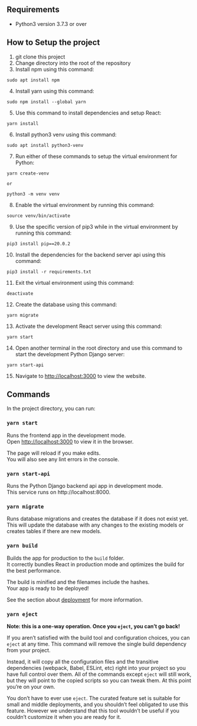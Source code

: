 
## Requirements
- Python3 version 3.7.3 or over

## How to Setup the project

1. git clone this project
2. Change directory into the root of the repository
3. Install npm using this command:

```
sudo apt install npm
```

4. Install yarn using this command:

```
sudo npm install --global yarn
```

5. Use this command to install dependencies and setup React:

```
yarn install
```

6. Install python3 venv using this command:

```
sudo apt install python3-venv
```

7. Run either of these commands to setup the virtual environment for Python:

```
yarn create-venv

or

python3 -m venv venv
```

8. Enable the virtual environment by running this command:

```
source venv/bin/activate
```

9. Use the specific version of pip3 while in the virtual environment by running this command:

```
pip3 install pip==20.0.2
```

10. Install the dependencies for the backend server api using this command:

```
pip3 install -r requirements.txt
```

11. Exit the virtual environment using this command:

```
deactivate
```

12. Create the database using this command:

```
yarn migrate
```

13. Activate the development React server using this command:

```
yarn start
```

14. Open another terminal in the root directory and use this command to start the development Python Django server:

```
yarn start-api
```

15. Navigate to [http://localhost:3000](http://localhost:3000) to view the website.

## Commands

In the project directory, you can run:

### `yarn start`

Runs the frontend app in the development mode.\
Open [http://localhost:3000](http://localhost:3000) to view it in the browser.

The page will reload if you make edits.\
You will also see any lint errors in the console.

### `yarn start-api`

Runs the Python Django backend api app in development mode.\
This service runs on http://localhost:8000.

### `yarn migrate`

Runs database migrations and creates the database if it does not exist yet.\
This will update the database with any changes to the existing models or creates tables if there are new models.

### `yarn build`

Builds the app for production to the `build` folder.\
It correctly bundles React in production mode and optimizes the build for the best performance.

The build is minified and the filenames include the hashes.\
Your app is ready to be deployed!

See the section about [deployment](https://facebook.github.io/create-react-app/docs/deployment) for more information.

### `yarn eject`

**Note: this is a one-way operation. Once you `eject`, you can’t go back!**

If you aren’t satisfied with the build tool and configuration choices, you can `eject` at any time. This command will remove the single build dependency from your project.

Instead, it will copy all the configuration files and the transitive dependencies (webpack, Babel, ESLint, etc) right into your project so you have full control over them. All of the commands except `eject` will still work, but they will point to the copied scripts so you can tweak them. At this point you’re on your own.

You don’t have to ever use `eject`. The curated feature set is suitable for small and middle deployments, and you shouldn’t feel obligated to use this feature. However we understand that this tool wouldn’t be useful if you couldn’t customize it when you are ready for it.
